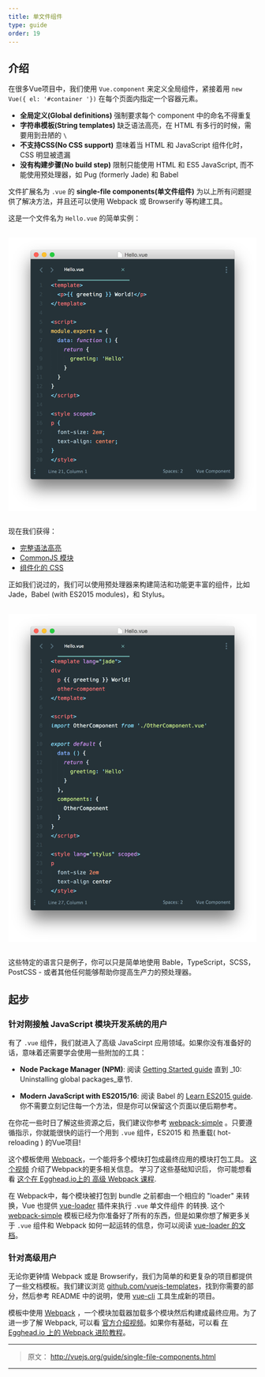 ```yaml
---
title: 单文件组件
type: guide
order: 19
---
```


## 介绍

 
在很多Vue项目中，我们使用 `Vue.component` 来定义全局组件，紧接着用 `new Vue({ el: '#container '})` 在每个页面内指定一个容器元素。

- **全局定义(Global definitions)**  强制要求每个 component 中的命名不得重复
- **字符串模板(String templates)**  缺乏语法高亮，在 HTML 有多行的时候，需要用到丑陋的 `\`
- **不支持CSS(No CSS support)**  意味着当 HTML 和 JavaScript 组件化时，CSS 明显被遗漏
- **没有构建步骤(No build step)**  限制只能使用 HTML 和 ES5 JavaScript,  而不能使用预处理器，如 Pug (formerly Jade) 和 Babel

文件扩展名为 `.vue` 的 **single-file components(单文件组件)** 为以上所有问题提供了解决方法，并且还可以使用 Webpack 或 Browserify 等构建工具。

这是一个文件名为 `Hello.vue` 的简单实例：

<img src="/images/vue-component.png" style="display: block; margin: 30px auto">

现在我们获得：

- [完整语法高亮](https://github.com/vuejs/awesome-vue#syntax-highlighting)
- [CommonJS 模块](https://webpack.github.io/docs/commonjs.html)
- [组件化的 CSS](https://github.com/vuejs/vue-loader/blob/master/docs/en/features/scoped-css.md)

正如我们说过的，我们可以使用预处理器来构建简洁和功能更丰富的组件，比如 Jade，Babel (with ES2015 modules)，和 Stylus。

<img src="/images/vue-component-with-preprocessors.png" style="display: block; margin: 30px auto">

这些特定的语言只是例子，你可以只是简单地使用 Bable，TypeScript，SCSS，PostCSS - 或者其他任何能够帮助你提高生产力的预处理器。

<!-- TODO: include CSS modules once it's supported in vue-loader 9.x -->

## 起步

### 针对刚接触 JavaScript 模块开发系统的用户

有了 `.vue` 组件，我们就进入了高级 JavaScirpt 应用领域。如果你没有准备好的话，意味着还需要学会使用一些附加的工具：

- **Node Package Manager (NPM)**: 阅读 [Getting Started guide](https://docs.npmjs.com/getting-started/what-is-npm) 直到 _10: Uninstalling global packages_章节.

- **Modern JavaScript with ES2015/16**: 阅读 Babel 的 [Learn ES2015 guide](https://babeljs.io/docs/learn-es2015/). 你不需要立刻记住每一个方法，但是你可以保留这个页面以便后期参考。

在你花一些时日了解这些资源之后，我们建议你参考 [webpack-simple](https://github.com/vuejs-templates/webpack-simple) 。只要遵循指示，你就能很快的运行一个用到 `.vue` 组件，ES2015 和  热重载( hot-reloading ) 的Vue项目!

这个模板使用 [Webpack](https://webpack.github.io/)，一个能将多个模块打包成最终应用的模块打包工具。 [这个视频](https://www.youtube.com/watch?v=WQue1AN93YU) 介绍了Webpack的更多相关信息。 学习了这些基础知识后， 你可能想看看 [这个在 Egghead.io上的 高级 Webpack 课程](https://egghead.io/courses/using-webpack-for-production-javascript-applications).

在 Webpack中，每个模块被打包到 bundle 之前都由一个相应的 "loader" 来转换，Vue 也提供 [vue-loader](https://github.com/vuejs/vue-loader) 插件来执行 `.vue` 单文件组件 的转换. 这个 [webpack-simple](https://github.com/vuejs-templates/webpack-simple) 模板已经为你准备好了所有的东西，但是如果你想了解更多关于 `.vue` 组件和 Webpack 如何一起运转的信息，你可以阅读 [vue-loader 的文档](https://vue-loader.vuejs.org)。

### 针对高级用户

无论你更钟情 Webpack 或是 Browserify，我们为简单的和更复杂的项目都提供了一些文档模板。我们建议浏览 [github.com/vuejs-templates](https://github.com/vuejs-templates)，找到你需要的部分，然后参考 README 中的说明，使用 [vue-cli](https://github.com/vuejs/vue-cli) 工具生成新的项目。

模板中使用 [Webpack](https://webpack.github.io/) ，一个模块加载器加载多个模块然后构建成最终应用。为了进一步了解 Webpack, 可以看 [官方介绍视频](https://www.youtube.com/watch?v=WQue1AN93YU)。如果你有基础，可以看 [在 Egghead.io 上的 Webpack 进阶教程](https://egghead.io/courses/using-webpack-for-production-javascript-applications)。

***

> 原文： http://vuejs.org/guide/single-file-components.html

***
